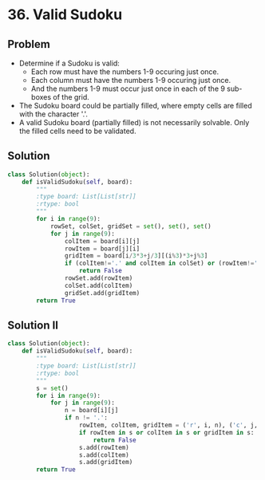 # 36. Valid Sudoku

## Problem
- Determine if a Sudoku is valid:
    + Each row must have the numbers 1-9 occuring just once.
    + Each column must have the numbers 1-9 occuring just once.
    + And the numbers 1-9 must occur just once in each of the 9 sub-boxes of the grid.
- The Sudoku board could be partially filled, where empty cells are filled with the character '.'.
- A valid Sudoku board (partially filled) is not necessarily solvable. Only the filled cells need to be validated.

## Solution
```python
class Solution(object):
    def isValidSudoku(self, board):
        """
        :type board: List[List[str]]
        :rtype: bool
        """
        for i in range(9):
            rowSet, colSet, gridSet = set(), set(), set()
            for j in range(9):
                colItem = board[i][j]
                rowItem = board[j][i]
                gridItem = board[i/3*3+j/3][(i%3)*3+j%3]
                if (colItem!='.' and colItem in colSet) or (rowItem!='.' and rowItem in rowSet) or (gridItem!='.' and gridItem in gridSet):
                    return False
                rowSet.add(rowItem)
                colSet.add(colItem)
                gridSet.add(gridItem)
        return True
```

## Solution II
```python
class Solution(object):
    def isValidSudoku(self, board):
        """
        :type board: List[List[str]]
        :rtype: bool
        """
        s = set()
        for i in range(9):
            for j in range(9):
                n = board[i][j]
                if n != '.':
                    rowItem, colItem, gridItem = ('r', i, n), ('c', j, n), (i/3, j/3, n)
                    if rowItem in s or colItem in s or gridItem in s:
                        return False
                    s.add(rowItem)
                    s.add(colItem)
                    s.add(gridItem)
        return True
```
